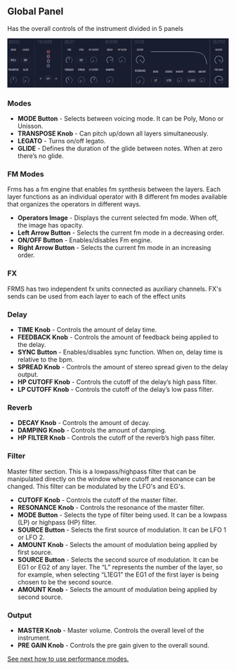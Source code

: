 ## **Global Panel**

Has the overall controls of the instrument divided in 5 panels

<img src="images/general-panel.png" style="padding: 0px; padding-bottom: 0px;"/>

### **Modes**

- **MODE Button** - Selects between voicing mode. It can be Poly, Mono or Unisson.
- **TRANSPOSE Knob** - Can pitch up/down all layers simultaneously.
- **LEGATO** - Turns on/off legato.
- **GLIDE** - Defines the duration of the glide between notes. When at zero there’s no glide.

### **FM Modes**

Frms has a fm engine that enables fm synthesis between the layers. Each layer functions as an individual operator with 8 different fm modes available that organizes the operators in different ways.

- **Operators Image** - Displays the current selected fm mode. When off, the image has opacity.
- **Left Arrow Button** - Selects the current fm mode in a decreasing order.
- **ON/OFF Button** - Enables/disables Fm engine.
- **Right Arrow Button** - Selects the current fm mode in an increasing order.

### **FX**

FRMS has two independent fx units connected as auxiliary channels. FX's sends can be used from each layer to each of the effect units

### **Delay**

- **TIME Knob** - Controls the amount of delay time.
- **FEEDBACK Knob** - Controls the amount of feedback being applied to the delay.
- **SYNC Button** - Enables/disables sync function. When on, delay time is relative to the bpm.
- **SPREAD Knob** - Controls the amount of stereo spread given to the delay output.
- **HP CUTOFF Knob** - Controls the cutoff of the delay’s high pass filter.
- **LP CUTOFF Knob** - Controls the cutoff of the delay’s low pass filter.

### **Reverb**

- **DECAY Knob** - Controls the amount of decay.
- **DAMPING Knob** - Controls the amount of damping.
- **HP FILTER Knob** - Controls the cutoff of the reverb’s high pass filter.

### **Filter**

Master filter section. This is a lowpass/highpass filter that can be manipulated directly on the window where cutoff and resonance can be changed. This filter can be modulated by the LFO's and EG's.

- **CUTOFF Knob** - Controls the cutoff of the master filter.
- **RESONANCE Knob** - Controls the resonance of the master filter.
- **MODE Button** - Selects the type of filter being used. It can be a lowpass (LP) or highpass (HP) filter.
- **SOURCE Button** - Selects the first source of modulation. It can be LFO 1 or LFO 2.
- **AMOUNT Knob** - Selects the amount of modulation being applied by first source.
- **SOURCE Button** - Selects the second source of modulation. It can be EG1 or EG2 of any layer. The “L” represents the number of the layer, so for example, when selecting “L1EG1” the EG1 of the first layer is being chosen to be the second source.
- **AMOUNT Knob** - Selects the amount of modulation being applied by second source.

### **Output**

- **MASTER Knob** - Master volume. Controls the overall level of the instrument.
- **PRE GAIN Knob** - Controls the pre gain given to the overall sound.

[See next how to use performance modes.](performance-modes)
